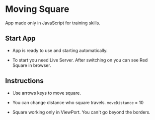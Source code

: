 # Moving Square

App made only in JavaScript for training skills.

## Start App

- App is ready to use and starting automatically.

- To start you need Live Server. After switching on you can see Red Square in browser.

## Instructions

- Use arrows keys to move square.

- You can change distance who square travels. `moveDistance` = 10

- Square working only in ViewPort. You can't go beyond the borders.